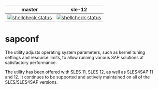 
| master | sle-12 |
| ------ | ------ |
| [![shellcheck status](https://github.com/SUSE/sapconf/actions/workflows/shellcheck.yml/badge.svg)](https://github.com/SUSE/sapconf/actions/workflows/shellcheck.yml) | [![shellcheck status](https://github.com/SUSE/sapconf/actions/workflows/shellcheck.yml/badge.svg?branch=sle-12)](https://github.com/SUSE/sapconf/actions/workflows/shellcheck.yml) |

# sapconf
The utility adjusts operating system parameters, such as kernel tuning settings and resource limits, to allow running various SAP solutions at satisfactory performance.

The utility has been offered with SLES 11, SLES 12, as well as SLES4SAP 11 and 12. It continues to be supported and actively maintained on all of the SLES/SLES4SAP versions.
